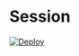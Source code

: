 # Session


[![Deploy](https://www.herokucdn.com/deploy/button.svg)](https://heroku.com/deploy?template=https://github.com/MrRizoel/telethon-string)
